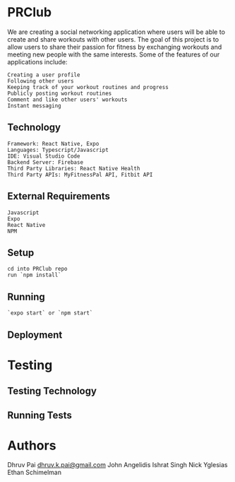 # PRClub
We are creating a social networking application where users will be able to create and share workouts with other users. The goal of this project is to allow users to share their passion for fitness by exchanging workouts and meeting new people with the same interests. Some of the features of our applications include:

    Creating a user profile
    Following other users
    Keeping track of your workout routines and progress
    Publicly posting workout routines
    Comment and like other users' workouts
    Instant messaging

## Technology

    Framework: React Native, Expo
    Languages: Typescript/Javascript
    IDE: Visual Studio Code
    Backend Server: Firebase
    Third Party Libraries: React Native Health
    Third Party APIs: MyFitnessPal API, Fitbit API

## External Requirements
    Javascript
    Expo
    React Native
    NPM
## Setup
    cd into PRClub repo
    run `npm install`
## Running
    `expo start` or `npm start`
## Deployment

# Testing

## Testing Technology

## Running Tests

# Authors
Dhruv Pai   dhruv.k.pai@gmail.com
John Angelidis
Ishrat Singh
Nick Yglesias
Ethan Schimelman
